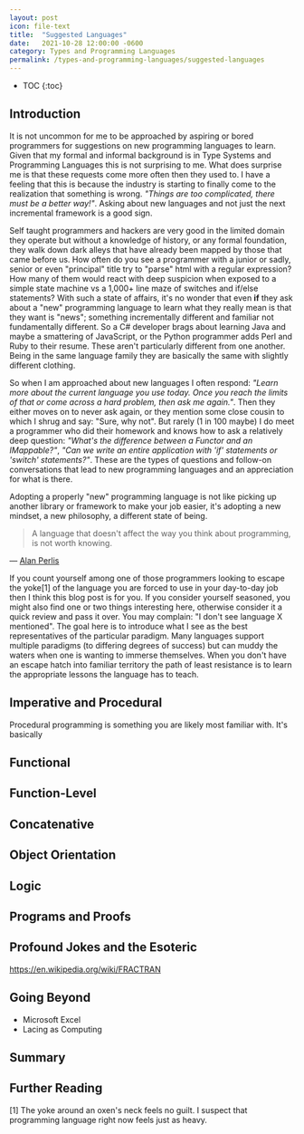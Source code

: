 ```yaml
---
layout: post
icon: file-text
title:  "Suggested Languages"
date:   2021-10-28 12:00:00 -0600
category: Types and Programming Languages
permalink: /types-and-programming-languages/suggested-languages
---
```


* TOC
{:toc}

## Introduction

It is not uncommon for me to be approached by aspiring or bored programmers for suggestions on
new programming languages to learn. Given that my formal and informal background is in
Type Systems and Programming Languages this is not surprising to me. What does surprise me is
that these requests come more often then they used to. I have a feeling that this is because
the industry is starting to finally come to the realization that something is wrong. *"Things
are too complicated, there must be a better way!"*. Asking about new languages and not just
the next incremental framework is a good sign.

Self taught programmers and hackers are very good in the limited domain they operate but
without a knowledge of history, or any formal foundation, they walk down dark alleys that
have already been mapped by those that came before us. How often do you see a programmer
with a junior or sadly, senior or  even "principal" title try to "parse" html with a
regular expression? How many of them would react with deep suspicion when exposed to a
simple state machine vs a 1,000+ line maze of switches and if/else statements? With such
a state of affairs, it's no wonder that even __if__ they ask about a "new" programming
language to learn what they really mean is that they want is "news"; something incrementally
different and familiar not fundamentally different. So a C# developer brags about learning
Java and maybe a smattering of JavaScript, or the Python programmer adds Perl and Ruby to
their resume. These aren't particularly different from one another. Being in the same
language family they are basically the same with slightly different clothing.

So when I am approached about new languages I often respond: *"Learn more about
the current language you use today. Once you reach the limits of that or come across
a hard problem, then ask me again."*. Then they either moves on to never ask
again, or they mention some close cousin to which I shrug and say: "Sure, why not".
But rarely (1 in 100 maybe) I do meet a programmer who did their homework and knows
how to ask a relatively deep question: *"What's the difference between a Functor and
an IMappable?"*, *"Can we write an entire application with 'if' statements or 'switch'
statements?"*. These are the types of questions and follow-on conversations that
lead to new programming languages and an appreciation for what is there.

Adopting a properly "new" programming language is not like picking up another
library or framework to make your job easier, it's adopting a new mindset, a
new philosophy, a different state of being.

> A language that doesn't affect the way you think about programming, is not worth knowing.

&mdash; [Alan Perlis](https://en.wikipedia.org/wiki/Alan_Perlis)

If you count yourself among one of those programmers looking to escape the yoke[1] of the
language you are forced to use in your day-to-day job then I think this blog post is for you.
If you consider yourself seasoned, you might also find one or two things interesting here, otherwise
consider it a quick review and pass it over. You may complain: "I don't see language X mentioned".
The goal here is to introduce what I see as the best representatives of the particular paradigm.
Many languages support multiple paradigms (to differing degrees of success) but can muddy
the waters when one is wanting to immerse themselves. When you don't have an escape hatch into
familiar territory the path of least resistance is to learn the appropriate lessons the language
has to teach.

## Imperative and Procedural

Procedural programming is something you are likely most familiar with. It's basically

## Functional

## Function-Level

## Concatenative

## Object Orientation

## Logic

## Programs and Proofs

## Profound Jokes and the Esoteric

<https://en.wikipedia.org/wiki/FRACTRAN>

## Going Beyond

* Microsoft Excel
* Lacing as Computing

## Summary

## Further Reading

[1] The yoke around an oxen's neck feels no guilt. I suspect that programming language right now feels just as heavy.
